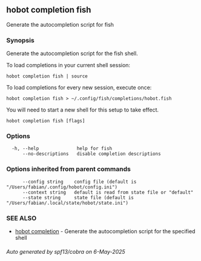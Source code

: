 ## hobot completion fish

Generate the autocompletion script for fish

### Synopsis

Generate the autocompletion script for the fish shell.

To load completions in your current shell session:

	hobot completion fish | source

To load completions for every new session, execute once:

	hobot completion fish > ~/.config/fish/completions/hobot.fish

You will need to start a new shell for this setup to take effect.


```
hobot completion fish [flags]
```

### Options

```
  -h, --help              help for fish
      --no-descriptions   disable completion descriptions
```

### Options inherited from parent commands

```
      --config string    config file (default is "/Users/fabian/.config/hobot/config.ini")
      --context string   default is read from state file or "default"
      --state string     state file (default is "/Users/fabian/.local/state/hobot/state.ini")
```

### SEE ALSO

* [hobot completion](hobot_completion.md)	 - Generate the autocompletion script for the specified shell

###### Auto generated by spf13/cobra on 6-May-2025
